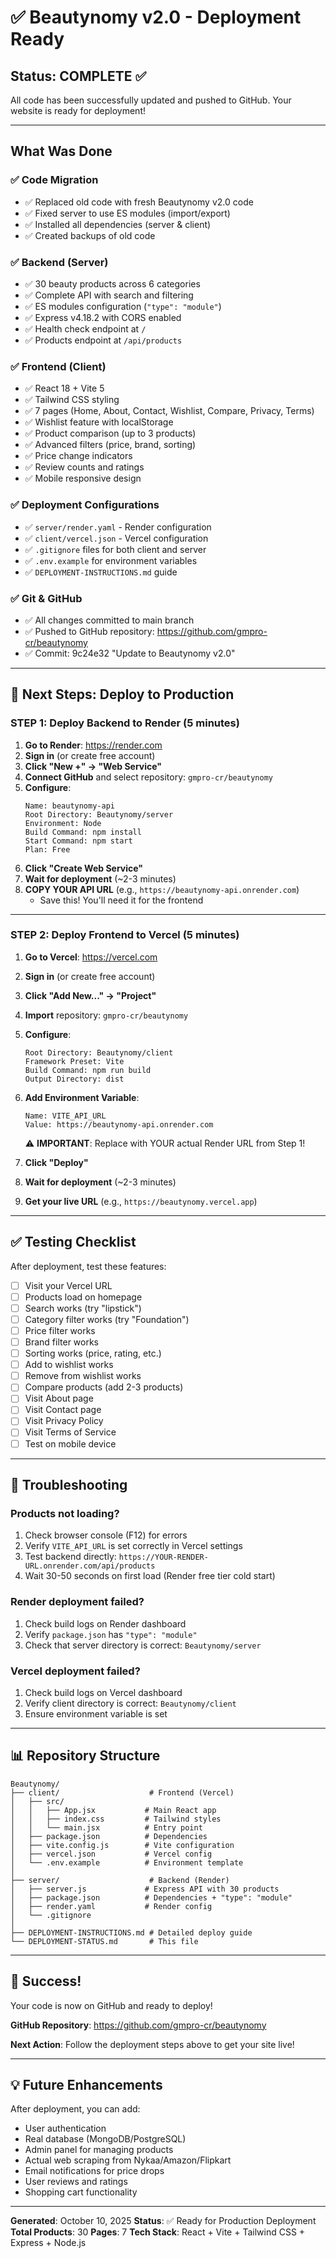 # ✅ Beautynomy v2.0 - Deployment Ready

## Status: COMPLETE ✅

All code has been successfully updated and pushed to GitHub. Your website is ready for deployment!

---

## What Was Done

### ✅ Code Migration
- ✅ Replaced old code with fresh Beautynomy v2.0 code
- ✅ Fixed server to use ES modules (import/export)
- ✅ Installed all dependencies (server & client)
- ✅ Created backups of old code

### ✅ Backend (Server)
- ✅ 30 beauty products across 6 categories
- ✅ Complete API with search and filtering
- ✅ ES modules configuration (`"type": "module"`)
- ✅ Express v4.18.2 with CORS enabled
- ✅ Health check endpoint at `/`
- ✅ Products endpoint at `/api/products`

### ✅ Frontend (Client)
- ✅ React 18 + Vite 5
- ✅ Tailwind CSS styling
- ✅ 7 pages (Home, About, Contact, Wishlist, Compare, Privacy, Terms)
- ✅ Wishlist feature with localStorage
- ✅ Product comparison (up to 3 products)
- ✅ Advanced filters (price, brand, sorting)
- ✅ Price change indicators
- ✅ Review counts and ratings
- ✅ Mobile responsive design

### ✅ Deployment Configurations
- ✅ `server/render.yaml` - Render configuration
- ✅ `client/vercel.json` - Vercel configuration
- ✅ `.gitignore` files for both client and server
- ✅ `.env.example` for environment variables
- ✅ `DEPLOYMENT-INSTRUCTIONS.md` guide

### ✅ Git & GitHub
- ✅ All changes committed to main branch
- ✅ Pushed to GitHub repository: https://github.com/gmpro-cr/beautynomy
- ✅ Commit: 9c24e32 "Update to Beautynomy v2.0"

---

## 🚀 Next Steps: Deploy to Production

### STEP 1: Deploy Backend to Render (5 minutes)

1. **Go to Render**: https://render.com
2. **Sign in** (or create free account)
3. **Click "New +" → "Web Service"**
4. **Connect GitHub** and select repository: `gmpro-cr/beautynomy`
5. **Configure**:
   ```
   Name: beautynomy-api
   Root Directory: Beautynomy/server
   Environment: Node
   Build Command: npm install
   Start Command: npm start
   Plan: Free
   ```
6. **Click "Create Web Service"**
7. **Wait for deployment** (~2-3 minutes)
8. **COPY YOUR API URL** (e.g., `https://beautynomy-api.onrender.com`)
   - Save this! You'll need it for the frontend

---

### STEP 2: Deploy Frontend to Vercel (5 minutes)

1. **Go to Vercel**: https://vercel.com
2. **Sign in** (or create free account)
3. **Click "Add New..." → "Project"**
4. **Import** repository: `gmpro-cr/beautynomy`
5. **Configure**:
   ```
   Root Directory: Beautynomy/client
   Framework Preset: Vite
   Build Command: npm run build
   Output Directory: dist
   ```
6. **Add Environment Variable**:
   ```
   Name: VITE_API_URL
   Value: https://beautynomy-api.onrender.com
   ```
   ⚠️ **IMPORTANT**: Replace with YOUR actual Render URL from Step 1!

7. **Click "Deploy"**
8. **Wait for deployment** (~2-3 minutes)
9. **Get your live URL** (e.g., `https://beautynomy.vercel.app`)

---

## ✅ Testing Checklist

After deployment, test these features:

- [ ] Visit your Vercel URL
- [ ] Products load on homepage
- [ ] Search works (try "lipstick")
- [ ] Category filter works (try "Foundation")
- [ ] Price filter works
- [ ] Brand filter works
- [ ] Sorting works (price, rating, etc.)
- [ ] Add to wishlist works
- [ ] Remove from wishlist works
- [ ] Compare products (add 2-3 products)
- [ ] Visit About page
- [ ] Visit Contact page
- [ ] Visit Privacy Policy
- [ ] Visit Terms of Service
- [ ] Test on mobile device

---

## 🔧 Troubleshooting

### Products not loading?
1. Check browser console (F12) for errors
2. Verify `VITE_API_URL` is set correctly in Vercel settings
3. Test backend directly: `https://YOUR-RENDER-URL.onrender.com/api/products`
4. Wait 30-50 seconds on first load (Render free tier cold start)

### Render deployment failed?
1. Check build logs on Render dashboard
2. Verify `package.json` has `"type": "module"`
3. Check that server directory is correct: `Beautynomy/server`

### Vercel deployment failed?
1. Check build logs on Vercel dashboard
2. Verify client directory is correct: `Beautynomy/client`
3. Ensure environment variable is set

---

## 📊 Repository Structure

```
Beautynomy/
├── client/                    # Frontend (Vercel)
│   ├── src/
│   │   ├── App.jsx           # Main React app
│   │   ├── index.css         # Tailwind styles
│   │   └── main.jsx          # Entry point
│   ├── package.json          # Dependencies
│   ├── vite.config.js        # Vite configuration
│   ├── vercel.json           # Vercel config
│   └── .env.example          # Environment template
│
├── server/                    # Backend (Render)
│   ├── server.js             # Express API with 30 products
│   ├── package.json          # Dependencies + "type": "module"
│   ├── render.yaml           # Render config
│   └── .gitignore
│
├── DEPLOYMENT-INSTRUCTIONS.md # Detailed deploy guide
└── DEPLOYMENT-STATUS.md       # This file
```

---

## 🎉 Success!

Your code is now on GitHub and ready to deploy!

**GitHub Repository**: https://github.com/gmpro-cr/beautynomy

**Next Action**: Follow the deployment steps above to get your site live!

---

## 💡 Future Enhancements

After deployment, you can add:
- User authentication
- Real database (MongoDB/PostgreSQL)
- Admin panel for managing products
- Actual web scraping from Nykaa/Amazon/Flipkart
- Email notifications for price drops
- User reviews and ratings
- Shopping cart functionality

---

**Generated**: October 10, 2025
**Status**: ✅ Ready for Production Deployment
**Total Products**: 30
**Pages**: 7
**Tech Stack**: React + Vite + Tailwind CSS + Express + Node.js
